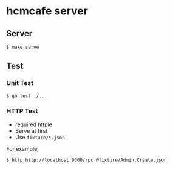 hcmcafe server
===

Server
---

```bash
$ make serve
```

Test
---

### Unit Test

```bash
$ go test ./...
```

### HTTP Test

* required [httpie](https://github.com/jakubroztocil/httpie)
* Serve at first
* Use `fixture/*.json`

For example,

```bash
$ http http://localhost:9000/rpc @fixture/Admin.Create.json
```
